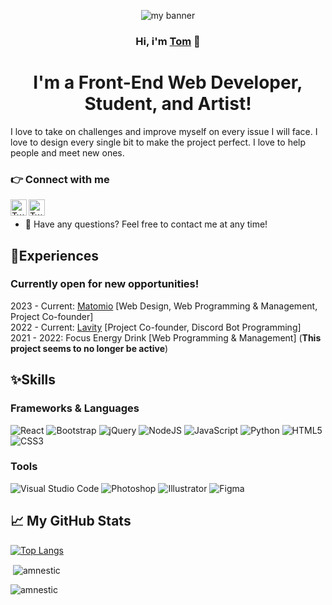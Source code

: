 <p align='center'>
<img  src='https://user-images.githubusercontent.com/72355018/130419781-28b2113b-2cb2-41bd-ae5a-35c86f60bc4e.png' alt='my banner'>
</p>

<h3 align='center'>
    Hi, i'm <a href="https://github.com/Amnestic">Tom</a> 👋
</h3>


<h1 align='center'>
 I'm a Front-End Web Developer, Student, and Artist!
</h1>
I love to take on challenges and improve myself on every issue I will face. I love to design every single bit to make the project perfect. I love to help people and meet new ones.

### 👉 Connect with me
<a href="https://twitter.com/AmnesticR"><img align="left" alt="Twitter" width="26px" src="https://cdn-icons-png.flaticon.com/512/124/124021.png"/></a>
<a href="https://www.instagram.com/_tom.was.here_/"><img align="left" alt="Twitter" width="26px" src="https://cdn-icons-png.flaticon.com/512/2111/2111463.png"/></a><br>
- 💭 Have any questions? Feel free to contact me at any time!

## 👜Experiences
### Currently open for new opportunities!
2023 - Current: [Matomio](https://matomio.art) [Web Design, Web Programming & Management, Project Co-founder]<br>
2022 - Current: [Lavity](https://discord.gg/eRawNfGuJ8) [Project Co-founder, Discord Bot Programming]<br>
2021 - 2022: Focus Energy Drink [Web Programming & Management] (<b>This project seems to no longer be active</b>)<br>


## ✨Skills

### Frameworks & Languages

![React](https://img.shields.io/badge/react-%2320232a.svg?style=for-the-badge&logo=react&logoColor=%2361DAFB)
![Bootstrap](https://img.shields.io/badge/bootstrap-%23563D7C.svg?style=for-the-badge&logo=bootstrap&logoColor=white)
![jQuery](https://img.shields.io/badge/jquery-%230769AD.svg?style=for-the-badge&logo=jquery&logoColor=white)
![NodeJS](https://img.shields.io/badge/node.js-6DA55F?style=for-the-badge&logo=node.js&logoColor=white)
![JavaScript](https://img.shields.io/badge/javascript-%23323330.svg?style=for-the-badge&logo=javascript&logoColor=%23F7DF1E)
![Python](https://img.shields.io/badge/python-3670A0?style=for-the-badge&logo=python&logoColor=ffdd54)
![HTML5](https://img.shields.io/badge/html5-%23E34F26.svg?style=for-the-badge&logo=html5&logoColor=white)
![CSS3](https://img.shields.io/badge/css3-%231572B6.svg?style=for-the-badge&logo=css3&logoColor=white)<br>

### Tools

![Visual Studio Code](https://img.shields.io/badge/VisualStudioCode-0078d7.svg?style=for-the-badge&logo=visual-studio-code&logoColor=white)
![Photoshop](https://img.shields.io/badge/adobephotoshop-%2331A8FF.svg?style=for-the-badge&logo=adobephotoshop&logoColor=white)
![Illustrator](https://img.shields.io/badge/adobeillustrator-%23FF9A00.svg?style=for-the-badge&logo=adobeillustrator&logoColor=white)
![Figma](https://img.shields.io/badge/figma-%23F24E1E.svg?style=for-the-badge&logo=figma&logoColor=white)<br>

<!-- ## 👜 Looking for Hire -->
<!--Currently making websites and discord bots for payment. DM me on discord to discuss.<br /> -->
<!--/Or contact me on [Fiverr]()--> 

## 📈 My GitHub Stats

[![Top Langs](https://github-readme-stats.vercel.app/api/top-langs/?username=amnestic)](https://github.com/anuraghazra/github-readme-stats)


<p>&nbsp;<img align="center" src="https://github-readme-stats.vercel.app/api?username=amnestic&show_icons=true&locale=en" alt="amnestic" /></p>

<p><img align="center" src="https://github-readme-streak-stats.herokuapp.com/?user=amnestic&" alt="amnestic" /></p>
